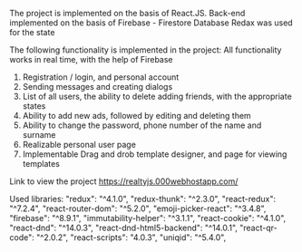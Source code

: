 The project is implemented on the basis of React.JS. Back-end implemented on the basis of Firebase - Firestore Database
Redax was used for the state

The following functionality is implemented in the project:
All functionality works in real time, with the help of Firebase
1) Registration / login, and personal account
2) Sending messages and creating dialogs
3) List of all users, the ability to delete adding friends, with the appropriate states
4) Ability to add new ads, followed by editing and deleting them
5) Ability to change the password, phone number of the name and surname
6) Realizable personal user page
7) Implementable Drag and drob template designer, and page for viewing templates

Link to view the project
https://realtyjs.000webhostapp.com/

Used libraries:
 "redux": "^4.1.0", 
 "redux-thunk": "^2.3.0", 
 "react-redux": "^7.2.4", 
 "react-router-dom": "^5.2.0", 
 "emoji-picker-react": "^3.4.8", 
 "firebase": "^8.9.1", 
 "immutability-helper": "^3.1.1", 
 "react-cookie": "^4.1.0", 
 "react-dnd": "^14.0.3", 
 "react-dnd-html5-backend": "^14.0.1", 
 "react-qr-code": "^2.0.2", 
 "react-scripts": "4.0.3", 
 "uniqid": "^5.4.0", 
